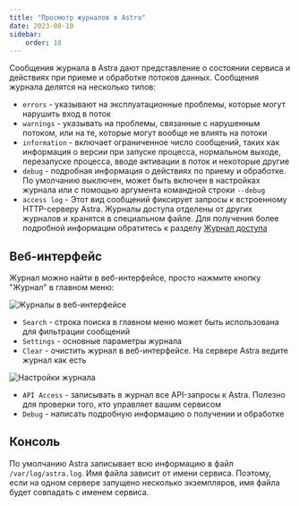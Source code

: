 ```yaml
---
title: "Просмотр журналов в Astra"
date: 2023-08-10
sidebar:
    order: 18
---
```


Сообщения журнала в Astra дают представление о состоянии сервиса и действиях при приеме и обработке потоков данных. Сообщения журнала делятся на несколько типов:

- `errors` - указывают на эксплуатационные проблемы, которые могут нарушить вход в поток
- `warnings` - указывать на проблемы, связанные с нарушенным потоком, или на те, которые могут вообще не влиять на потоки
- `information` - включает ограниченное число сообщений, таких как информация о версии при запуске процесса, нормальном выходе, перезапуске процесса, вводе активации в поток и некоторые другие
- `debug` - подробная информация о действиях по приему и обработке. По умолчанию выключен, может быть включен в настройках журнала или с помощью аргумента командной строки `--debug`
- `access log` - Этот вид сообщений фиксирует запросы к встроенному HTTP-серверу Astra. Журналы доступа отделены от других журналов и хранятся в специальном файле. Для получения более подробной информации обратитесь к разделу [Журнал доступа](https://help.cesbo.com/astra/admin-guide/log/access)

## Веб-интерфейс[](https://help.cesbo.com/astra/admin-guide/log/browse#web-interface)

Журнал можно найти в веб-интерфейсе, просто нажмите кнопку "Журнал" в главном меню:

![Журналы в веб-интерфейсе](https://cdn.cesbo.com/help/astra/admin-guide/log/web.png)

- `Search` - строка поиска в главном меню может быть использована для фильтрации сообщений
- `Settings` - основные параметры журнала
- `Clear` - очистить журнал в веб-интерфейсе. На сервере Astra ведите журнал как есть

![Настройки журнала](https://cdn.cesbo.com/help/astra/admin-guide/log/web-settings.png)

- `API Access` - записывать в журнал все API-запросы к Astra. Полезно для проверки того, кто управляет вашим сервисом
- `Debug` - написать подробную информацию о получении и обработке

## Консоль[](https://help.cesbo.com/astra/admin-guide/log/browse#console)

По умолчанию Astra записывает всю информацию в файл `/var/log/astra.log`. Имя файла зависит от имени сервиса. Поэтому, если на одном сервере запущено несколько экземпляров, имя файла будет совпадать с именем сервиса.
